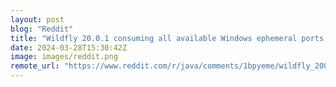 ```yaml
---
layout: post
blog: "Reddit"
title: "Wildfly 20.0.1 consuming all available Windows ephemeral ports."
date: 2024-03-28T15:30:42Z
image: images/reddit.png
remote_url: "https://www.reddit.com/r/java/comments/1bpyeme/wildfly_2001_consuming_all_available_windows/"
---
```

